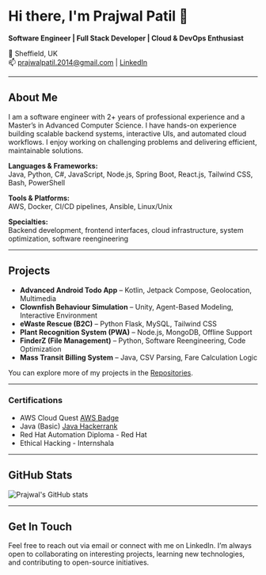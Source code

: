 # Hi there, I'm Prajwal Patil 👋

**Software Engineer | Full Stack Developer | Cloud & DevOps Enthusiast**

📍 Sheffield, UK  
📫 prajwalpatil.2014@gmail.com | [LinkedIn](https://linkedin.com/in/prajwal-m-patil)  

---

## About Me
I am a software engineer with 2+ years of professional experience and a Master’s in Advanced Computer Science. I have hands-on experience building scalable backend systems, interactive UIs, and automated cloud workflows. I enjoy working on challenging problems and delivering efficient, maintainable solutions.

**Languages & Frameworks:**  
Java, Python, C#, JavaScript, Node.js, Spring Boot, React.js, Tailwind CSS, Bash, PowerShell

**Tools & Platforms:**  
AWS, Docker, CI/CD pipelines, Ansible, Linux/Unix

**Specialties:**  
Backend development, frontend interfaces, cloud infrastructure, system optimization, software reengineering

---

## Projects
- **Advanced Android Todo App** – Kotlin, Jetpack Compose, Geolocation, Multimedia  
- **Clownfish Behaviour Simulation** – Unity, Agent-Based Modeling, Interactive Environment  
- **eWaste Rescue (B2C)** – Python Flask, MySQL, Tailwind CSS  
- **Plant Recognition System (PWA)** – Node.js, MongoDB, Offline Support  
- **FinderZ (File Management)** – Python, Software Reengineering, Code Optimization  
- **Mass Transit Billing System** – Java, CSV Parsing, Fare Calculation Logic  

You can explore more of my projects in the [Repositories](https://github.com/Prajwal-Patil-Inc?tab=repositories).

---

### Certifications
- AWS Cloud Quest [AWS Badge](https://www.credly.com/badges/beb5cf17-c900-4abc-8ec9-2d916bbf30e2/public_url)
- Java (Basic) [Java Hackerrank](https://www.hackerrank.com/certificates/iframe/ffa610d9cad6)
- Red Hat Automation Diploma - Red Hat
- Ethical Hacking - Internshala

---

## GitHub Stats
![Prajwal's GitHub stats](https://github-readme-stats.vercel.app/api?username=Prajwal-Patil-Inc&show_icons=true&theme=radical)

---

## Get In Touch
Feel free to reach out via email or connect with me on LinkedIn. I’m always open to collaborating on interesting projects, learning new technologies, and contributing to open-source initiatives.


<!---
Prajwal-Patil-Inc/Prajwal-Patil-Inc is a ✨ special ✨ repository because its `README.md` (this file) appears on your GitHub profile.
You can click the Preview link to take a look at your changes.
--->
